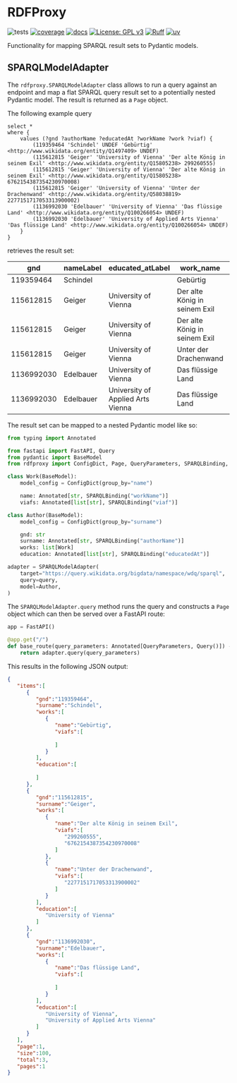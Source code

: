 # RDFProxy

![tests](https://github.com/acdh-oeaw/rdfproxy/actions/workflows/tests.yaml/badge.svg)
[![coverage](https://coveralls.io/repos/github/acdh-oeaw/rdfproxy/badge.svg?branch=main&kill_cache=1)](https://coveralls.io/github/acdh-oeaw/rdfproxy?branch=main&kill_cache=1)
[![docs](https://github.com/acdh-oeaw/rdfproxy/actions/workflows/deploy-docs.yml/badge.svg)](https://acdh-oeaw.github.io/rdfproxy/)
[![License: GPL v3](https://img.shields.io/badge/License-GPLv3-blue.svg)](https://www.gnu.org/licenses/gpl-3.0)
[![Ruff](https://img.shields.io/endpoint?url=https://raw.githubusercontent.com/astral-sh/ruff/main/assets/badge/v2.json)](https://github.com/astral-sh/ruff)
[![uv](https://img.shields.io/endpoint?url=https://raw.githubusercontent.com/astral-sh/uv/main/assets/badge/v0.json)](https://github.com/astral-sh/uv)

Functionality for mapping SPARQL result sets to Pydantic models.


## SPARQLModelAdapter

The `rdfproxy.SPARQLModelAdapter` class allows to run a query against an endpoint and map a flat SPARQL query result set to a potentially nested Pydantic model.
The result is returned as a `Page` object.

The following example query

```sparql
select *
where {
    values (?gnd ?authorName ?educatedAt ?workName ?work ?viaf) {
        (119359464 'Schindel' UNDEF 'Gebürtig' <http://www.wikidata.org/entity/Q1497409> UNDEF)
        (115612815 'Geiger' 'University of Vienna' 'Der alte König in seinem Exil' <http://www.wikidata.org/entity/Q15805238> 299260555)
        (115612815 'Geiger' 'University of Vienna' 'Der alte König in seinem Exil' <http://www.wikidata.org/entity/Q15805238> 6762154387354230970008)
        (115612815 'Geiger' 'University of Vienna' 'Unter der Drachenwand' <http://www.wikidata.org/entity/Q58038819> 2277151717053313900002)
        (1136992030 'Edelbauer' 'University of Vienna' 'Das flüssige Land' <http://www.wikidata.org/entity/Q100266054> UNDEF)
        (1136992030 'Edelbauer' 'University of Applied Arts Vienna' 'Das flüssige Land' <http://www.wikidata.org/entity/Q100266054> UNDEF)
    }
}
```

retrieves the result set:

| gnd        | nameLabel | educated_atLabel                  | work_name                     | work                                      | viaf                   |
|------------|-----------|-----------------------------------|-------------------------------|-------------------------------------------|------------------------|
| 119359464  | Schindel  |                                   | Gebürtig                      | http://www.wikidata.org/entity/Q1497409   |                        |
| 115612815  | Geiger    | University of Vienna              | Der alte König in seinem Exil | http://www.wikidata.org/entity/Q15805238  | 299260555              |
| 115612815  | Geiger    | University of Vienna              | Der alte König in seinem Exil | http://www.wikidata.org/entity/Q15805238  | 6762154387354230970008 |
| 115612815  | Geiger    | University of Vienna              | Unter der Drachenwand         | http://www.wikidata.org/entity/Q58038819  | 2277151717053313900002 |
| 1136992030 | Edelbauer | University of Vienna              | Das flüssige Land             | http://www.wikidata.org/entity/Q100266054 |                        |
| 1136992030 | Edelbauer | University of Applied Arts Vienna | Das flüssige Land             | http://www.wikidata.org/entity/Q100266054 |                        |


The result set can be mapped to a nested Pydantic model like so:

```python
from typing import Annotated

from fastapi import FastAPI, Query
from pydantic import BaseModel
from rdfproxy import ConfigDict, Page, QueryParameters, SPARQLBinding, SPARQLModelAdapter

class Work(BaseModel):
    model_config = ConfigDict(group_by="name")

    name: Annotated[str, SPARQLBinding("workName")]
    viafs: Annotated[list[str], SPARQLBinding("viaf")]

class Author(BaseModel):
    model_config = ConfigDict(group_by="surname")

    gnd: str
    surname: Annotated[str, SPARQLBinding("authorName")]
    works: list[Work]
    education: Annotated[list[str], SPARQLBinding("educatedAt")]

adapter = SPARQLModelAdapter(
    target="https://query.wikidata.org/bigdata/namespace/wdq/sparql",
    query=query,
    model=Author,
)
```

The `SPARQLModelAdapter.query` method runs the query and constructs a `Page` object which can then be served over a FastAPI route:

```python
app = FastAPI()

@app.get("/")
def base_route(query_parameters: Annotated[QueryParameters, Query()]) -> Page[Author]:
    return adapter.query(query_parameters)
```

This results in the following JSON output: 

```json
{
   "items":[
      {
         "gnd":"119359464",
         "surname":"Schindel",
         "works":[
            {
               "name":"Gebürtig",
               "viafs":[
                  
               ]
            }
         ],
         "education":[
            
         ]
      },
      {
         "gnd":"115612815",
         "surname":"Geiger",
         "works":[
            {
               "name":"Der alte König in seinem Exil",
               "viafs":[
                  "299260555",
                  "6762154387354230970008"
               ]
            },
            {
               "name":"Unter der Drachenwand",
               "viafs":[
                  "2277151717053313900002"
               ]
            }
         ],
         "education":[
            "University of Vienna"
         ]
      },
      {
         "gnd":"1136992030",
         "surname":"Edelbauer",
         "works":[
            {
               "name":"Das flüssige Land",
               "viafs":[
                  
               ]
            }
         ],
         "education":[
            "University of Vienna",
            "University of Applied Arts Vienna"
         ]
      }
   ],
   "page":1,
   "size":100,
   "total":3,
   "pages":1
}
```
